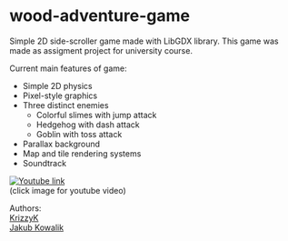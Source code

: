# wood-adventure-game

Simple 2D side-scroller game made with LibGDX library. This game was made as assigment project for university course.

Current main features of game:
<ul>
<li>Simple 2D physics</li>
<li>Pixel-style graphics</li>
<li>Three distinct enemies
<ul>
<li>Colorful slimes with jump attack</li>
<li>Hedgehog with dash attack</li>
<li>Goblin with toss attack</li>
</ul>
</li>
<li>Parallax background</li>
<li>Map and tile rendering systems</li>
<li>Soundtrack</li>
</ul> 

[![Youtube link](https://img.youtube.com/vi/CSI0pZXZ4Ss/0.jpg)](https://www.youtube.com/watch?v=CSI0pZXZ4Ss)  
(click image for youtube video)

Authors:  
[KrizzyK](https://github.com/KrizzyK)  
[Jakub Kowalik](https://github.com/jakub-kowalik)
